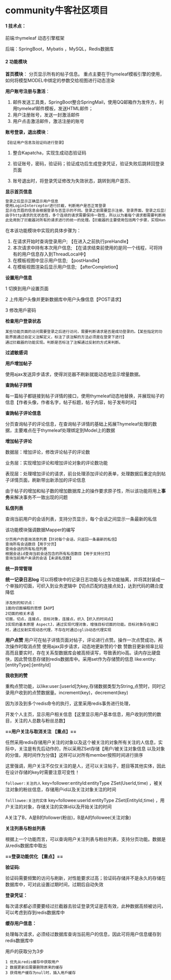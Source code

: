 # community牛客社区项目



#### 1 技术点：

前端:thymeleaf 动态引擎框架

后端：SpringBoot，Mybatis ，MySQL，Redis数据库



#### 2 功能模块

**首页模块**： 分页显示所有的帖子信息。 重点主要在于tymeleaf模板引擎的使用，如何将模型MODEL中绑定的参数交给视图进行动态渲染

**用户账号注册与激活**：

1. 邮件发送工具类，SpringBoot整合SpringMail，使用QQ邮箱作为发件方，利用tymeleaf邮件模板，发送HTML邮件；
2. 用户注册账号，发送一封激活邮件
3. 用户点击激活邮件，激活注册的账号

**账号登录，退出模块**：

``【验证用户信息及验证码进行登录】``

1. 整合Kapatcha，实现生成动态验证码

2. 验证账号，密码，验证码；验证成功后生成登录凭证，验证失败后跳转回登录页面

3. 账号退出时，将登录凭证修改为失效状态，跳转到用户首页、

**显示首页信息**

```txt
登录之后显示正确显示用户信息
使用LoginInterceptor进行拦截，判断用户是否正常登录
显示在页眉的信息会根据登录与否显示的不同。登录之前需要显示注册、登录界面，登录之后显示用户头像，消息等信息
由于http请求的无状态性，多个连续的请求需要保持一致性，所以以为着每个请求都需要判断用户是否登录与否。
此处用到了拦截器对所有的请求进行的统一的处理。【拦截器的主要使用包括两个步骤，实现HandlerInterceptor类，注册Interceptor】
```

在本该功能模块中实现的具体步骤为：

1. 在请求开始时查询登录用户; 【在进入之前执行preHandle】 
2. 本次请求中持有本次用户信息; 【在请求结束前使用的是同一个线程，可将持有的用户信息存入到ThreadLocal中】
3. 在模板视图中显示用户信息; 【postHandle】
4. 在模板视图渲染后显示用户信息; 【afterCompletion】



 **设置用户信息**

1 切换到用户设置页面

2 上传用户头像并更新数据库中用户头像信息【POST请求】

3 修改用戶密码



**检查用户登录状态**

```text
某些功能页面的访问需要登录之后进行访问，需要判断请求是否是成功登录的。【某些指定的功能界面通过自定义注解定义，标注了该注解的方法必须是在登录下进行】
通过拦截器的功能实现。判断是否标注了注解通过反射的方式来判断。
```

**过滤敏感词**

**用戶增加帖子**

使用ajax发送异步请求，使得浏览器不刷新就能动态地显示增量数据。

**查詢帖子詳情**

每一篇帖子都链接到帖子详情的接口，使用thymeleaf动态地替换，并展现帖子的信息【作者头像，作者名字，帖子标题，帖子内容，帖子发布时间】

**查詢帖子评论信息**

分页查询帖子的评论信息，在查询帖子详情的基础上拓展Thymeleaf处理的数据，主要难点在于thymeleaf处理绑定到Model上的数据

**增加帖子评论**

数据层：增加评论，修改评论帖子的评论数

业务层：实现增加评论和增加评论对象的评论数功能

表现层：处理增加评论的请求，前台处理添加评论的表单，处理数据后重定向到帖子详情页面，刷新带出新添加的评论信息 

由于帖子的增加和帖子数的增加数据库上的操作要求原子性，所以该功能将用上**事务**来解决事务不一致出现的问题

**私信列表**

查询当前用户的会话列表，支持分页显示，每个会话之间显示一条最新的私信

该功能模块强调数据Mapper的编写

```txt
分页用户的查询消息列表【针对每个会话，只返回一条最新的私信】
查询所有会话数目【用于分页】
查询会话的所有私信列表
根据会话id查询当前会话包含的所有私信数目【用于支持分页】
查询当前用户未读的会话【未读私信数】
```

**统一异常管理**



**统一记录日志log**
可以将模块中的记录日志功能与业务功能抽离，并将其封装成一个单独的切面，可织入到业务逻辑中【切点匹配的连接点处】，达到代码的耦合度降低


```text
涉及到的知识点：
1面向切面编程的思想【AOP】
2切面的相关术语
切面，切点，连接点，目标对象，连接点，织入【织入的时间点】
3实现的基本原理 AspectJ，通过实现代理对象，增强目标切面的功能。目标对象存在接口时，通过反射实现动态代理，不存在时通过cglib动态代理实现
```



**用户点赞**
用户可在帖子详情页面对帖子，评论进行点赞。操作一次点赞成功，再次操作时取消点赞
使用ajax异步请求，动态地更新赞的个数
赞数目更新频率比较高而且要实时，存在关系型数据库会被高频读写，导致表的io高。读内存比硬盘快，因此赞信息存储到redis数据库中。采用set作为存储赞的信息 like:entity:[entityType]:[entityId] 



**我收到的赞**

重构点赞功能，以like:user:[userId]为key,存储数据类型为String,点赞时，同时记录用户收到的点赞数据量。increment(key)，decrement(key)

因为涉及到多个redis命令的执行，这里采用redis事务进行处理，

开发个人主页，显示用户相关信息【这里显示用户基本信息，用户收到的赞的数目，关注的人总数与粉丝总数】



**==用户关注与取消关注 【重点】==**

任然采用redis存储用户关注的对象以及这个被关注的对象所有关注的人信息，实际中，关注是有先后动作的，所以采用ZSet存储【用户/被关注对象信息 以及对象的分值，用时间作为分值】这样可以对所有member按照时间进行排序

这里强调，用户关注不仅仅关注的是人，还可以关注帖子，题目等其他实体，因此在设计存储的key时需要注意可变性！

``follower:关注的人``   key=follower:entityId:entityType ZSet(UserId,time) ，被关注对象的粉丝信息，存储用户id以及关注对象关注的时间

``folllowee:关注的实体``   key=followee:userId:entityType ZSet(EntityId,time)   ，用户关注的对象，存储关注的实体id以及开始关注的时间

A关注了B，A是B的follower(粉丝)，B是A的followee(关注对象)



**关注列表与粉丝列表**

根据上一个功能而言，可以查询用户关注列表与粉丝列表，支持分页功能。数据是从redis数据库中取出



**==登录功能优化 【重点】==**

**验证码:**

验证码需要频繁的访问与刷新，对性能要求过高；验证码存储并不是永久的存储在数据库中，可对此设置过期时间，过期后自动失效

**登录凭证：**

每次请求都必须要要经过拦截器去验证登录凭证是否有效，此种数据高频被访问，可以考虑到存到redis数据库中

**缓存用户信息：**

处理每次请求，必须经过数据库查询当前用户的信息，因此可将用户信息缓存到redis数据库中

用戶的获取分为3步

```text
1 优先从redis缓存中获取用户
2 数据更新后需要删除原来的缓存
3 获得用户缓存为null时，插入用戶緩存
```





